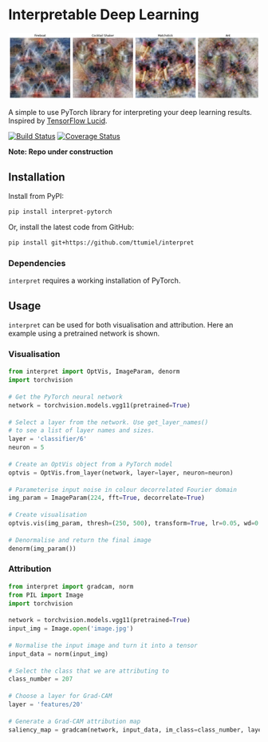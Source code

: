 # Interpretable Deep Learning

![Class Visualisations](./class_vis.png)

A simple to use PyTorch library for interpreting your deep learning results. Inspired by [TensorFlow Lucid](https://github.com/ttumiel/interpret).

[![Build Status](https://travis-ci.org/ttumiel/interpret.svg?branch=master)](https://travis-ci.org/ttumiel/interpret)
[![Coverage Status](https://coveralls.io/repos/github/ttumiel/interpret/badge.svg?branch=master)](https://coveralls.io/github/ttumiel/interpret?branch=master)

**Note: Repo under construction**

## Installation

Install from PyPI:

```bash
pip install interpret-pytorch
```

Or, install the latest code from GitHub:

```bash
pip install git+https://github.com/ttumiel/interpret
```

### Dependencies

`interpret` requires a working installation of PyTorch.

## Usage

`interpret` can be used for both visualisation and attribution. Here an example using a pretrained network is shown.

### Visualisation

```python
from interpret import OptVis, ImageParam, denorm
import torchvision

# Get the PyTorch neural network
network = torchvision.models.vgg11(pretrained=True)

# Select a layer from the network. Use get_layer_names()
# to see a list of layer names and sizes.
layer = 'classifier/6'
neuron = 5

# Create an OptVis object from a PyTorch model
optvis = OptVis.from_layer(network, layer=layer, neuron=neuron)

# Parameterise input noise in colour decorrelated Fourier domain
img_param = ImageParam(224, fft=True, decorrelate=True)

# Create visualisation
optvis.vis(img_param, thresh=(250, 500), transform=True, lr=0.05, wd=0.9)

# Denormalise and return the final image
denorm(img_param())
```

### Attribution

```python
from interpret import gradcam, norm
from PIL import Image
import torchvision

network = torchvision.models.vgg11(pretrained=True)
input_img = Image.open('image.jpg')

# Normalise the input image and turn it into a tensor
input_data = norm(input_img)

# Select the class that we are attributing to
class_number = 207

# Choose a layer for Grad-CAM
layer = 'features/20'

# Generate a Grad-CAM attribution map
saliency_map = gradcam(network, input_data, im_class=class_number, layer=layer)
```

